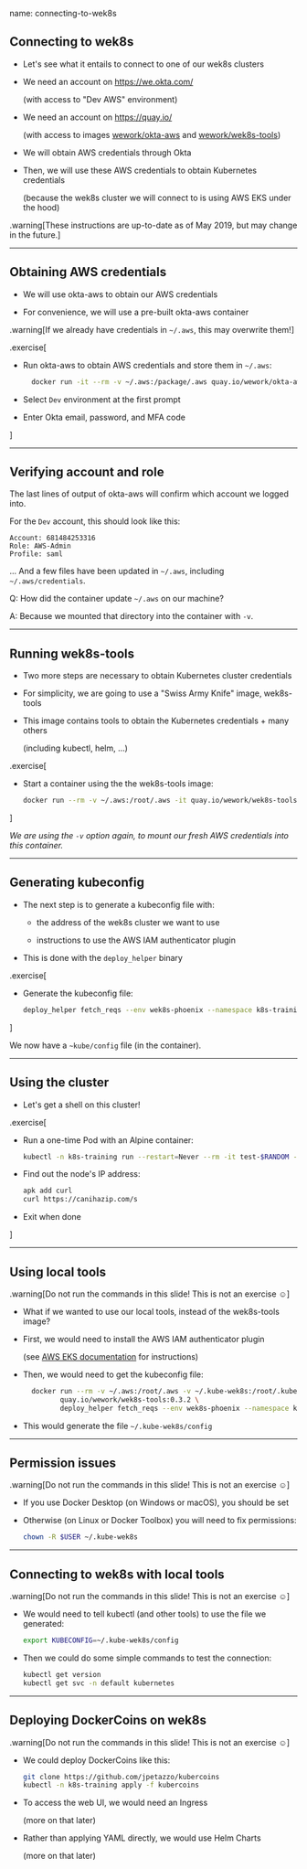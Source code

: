 name: connecting-to-wek8s

## Connecting to wek8s

- Let's see what it entails to connect to one of our wek8s clusters

- We need an account on https://we.okta.com/

  (with access to "Dev AWS" environment)

- We need an account on https://quay.io/

  (with access to images
  [wework/okta-aws](https://quay.io/repository/wework/okta-aws)
  and
  [wework/wek8s-tools](https://quay.io/repository/wework/wek8s-tools))

- We will obtain AWS credentials through Okta

- Then, we will use these AWS credentials to obtain Kubernetes credentials

  (because the wek8s cluster we will connect to is using AWS EKS under the hood)

.warning[These instructions are up-to-date as of May 2019, but may change in the future.]

---

## Obtaining AWS credentials

- We will use okta-aws to obtain our AWS credentials

- For convenience, we will use a pre-built okta-aws container

.warning[If we already have credentials in `~/.aws`, this may overwrite them!]

.exercise[

- Run okta-aws to obtain AWS credentials and store them in `~/.aws`:
  ```bash
    docker run -it --rm -v ~/.aws:/package/.aws quay.io/wework/okta-aws
  ```

- Select `Dev` environment at the first prompt

- Enter Okta email, password, and MFA code

]

---

## Verifying account and role

The last lines of output of okta-aws will confirm which account we logged into.

For the `Dev` account, this should look like this:

```
Account: 681484253316
Role: AWS-Admin
Profile: saml
```

... And a few files have been updated in `~/.aws`, including `~/.aws/credentials`.

Q: How did the container update `~/.aws` on our machine?

A: Because we mounted that directory into the container with `-v`.

---

## Running wek8s-tools

- Two more steps are necessary to obtain Kubernetes cluster credentials

- For simplicity, we are going to use a "Swiss Army Knife" image, wek8s-tools

- This image contains tools to obtain the Kubernetes credentials + many others

  (including kubectl, helm, ...)

.exercise[

- Start a container using the the wek8s-tools image:
  ```bash
  docker run --rm -v ~/.aws:/root/.aws -it quay.io/wework/wek8s-tools:0.3.2 sh
  ```

]

*We are using the `-v` option again, to mount our fresh AWS credentials into this container.*

---

## Generating kubeconfig

- The next step is to generate a kubeconfig file with:

  - the address of the wek8s cluster we want to use

  - instructions to use the AWS IAM authenticator plugin

- This is done with the `deploy_helper` binary

.exercise[

- Generate the kubeconfig file:
  ```bash
  deploy_helper fetch_reqs --env wek8s-phoenix --namespace k8s-training
  ```

]

We now have a `~kube/config` file (in the container).

---

## Using the cluster

- Let's get a shell on this cluster!

.exercise[

- Run a one-time Pod with an Alpine container:
  ```bash
  kubectl -n k8s-training run --restart=Never --rm -it test-$RANDOM --image=alpine
  ```

- Find out the node's IP address:
  ```bash
  apk add curl
  curl https://canihazip.com/s
  ```

- Exit when done

]

---

## Using local tools

.warning[Do not run the commands in this slide! This is not an exercise ☺]

- What if we wanted to use our local tools, instead of the wek8s-tools image?

- First, we would need to install the AWS IAM authenticator plugin

  (see [AWS EKS documentation](https://docs.aws.amazon.com/eks/latest/userguide/install-aws-iam-authenticator.html) for instructions)

- Then, we would need to get the kubeconfig file:
  ```bash
    docker run --rm -v ~/.aws:/root/.aws -v ~/.kube-wek8s:/root/.kube \
           quay.io/wework/wek8s-tools:0.3.2 \
           deploy_helper fetch_reqs --env wek8s-phoenix --namespace k8s-training
  ```

- This would generate the file `~/.kube-wek8s/config`

---

## Permission issues

.warning[Do not run the commands in this slide! This is not an exercise ☺]

- If you use Docker Desktop (on Windows or macOS), you should be set

- Otherwise (on Linux or Docker Toolbox) you will need to fix permissions:
  ```bash
  chown -R $USER ~/.kube-wek8s
  ```

---

## Connecting to wek8s with local tools

.warning[Do not run the commands in this slide! This is not an exercise ☺]

- We would need to tell kubectl (and other tools) to use the file we generated:
  ```bash
  export KUBECONFIG=~/.kube-wek8s/config
  ```

- Then we could do some simple commands to test the connection:
  ```bash
  kubectl get version
  kubectl get svc -n default kubernetes
  ```

---

## Deploying DockerCoins on wek8s

.warning[Do not run the commands in this slide! This is not an exercise ☺]

- We could deploy DockerCoins like this:
  ```bash
  git clone https://github.com/jpetazzo/kubercoins
  kubectl -n k8s-training apply -f kubercoins
  ```

- To access the web UI, we would need an Ingress

  (more on that later)

- Rather than applying YAML directly, we would use Helm Charts

  (more on that later)

